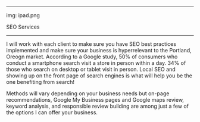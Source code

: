  ---

img: ipad.png

SEO Services 

---
  I will work with each client to make sure you have SEO best practices implemented and make sure your business is hyperrelevant to the Portland, Oreogn market. According to a Google study, 50% of consumers who conduct a smartphone search visit a store in person within a day. 34% of those who search on desktop or tablet visit in person. Local SEO and showing up on the front page of search engines is what will help you be the one benefiting from search! 
  <br /> 
  
  Methods will vary depending on your business needs but on-page recommendations, Google My Business pages and Google maps review, keyword analysis, and responsible review building are among just a few of the options I can offer your business. 